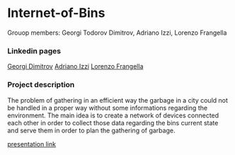 # Internet-of-Bins
Grouop members: Georgi Todorov Dimitrov, Adriano Izzi, Lorenzo Frangella
### Linkedin pages
[Georgi Dimitrov](https://www.linkedin.com/in/georgi-dimitrov-66859621b)
[Adriano Izzi](https://www.linkedin.com/in/adriano-izzi-b67848303?utm_source=share&utm_campaign=share_via&utm_content=profile&utm_medium=android_app)
[Lorenzo Frangella](https://www.linkedin.com/in/lorenzo-frangella-3492b123b)

### Project description

The problem of gathering in an efficient way the garbage in a city could not be handled in a proper way without some informations regarding the environment. The main idea is to create a network of devices connected each other in order to collect those data regarding the bins current state and serve them in order to plan the gathering of garbage.

[presentation link](https://docs.google.com/file/d/1pONCwGM1phE4SlMqMEI0D48bGyRs6bVL/edit?usp=docslist_api&filetype=mspresentation)
